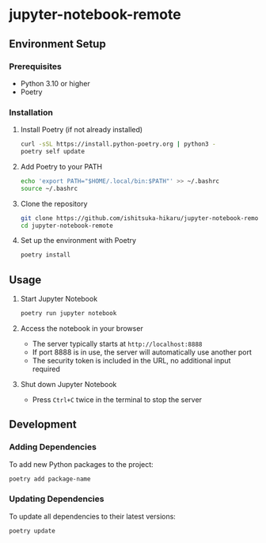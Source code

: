 # jupyter-notebook-remote

## Environment Setup

### Prerequisites
- Python 3.10 or higher
- Poetry

### Installation

1. Install Poetry (if not already installed)
   ```bash
   curl -sSL https://install.python-poetry.org | python3 -
   poetry self update
   ```

2. Add Poetry to your PATH
   ```bash
   echo 'export PATH="$HOME/.local/bin:$PATH"' >> ~/.bashrc
   source ~/.bashrc
   ```

3. Clone the repository
   ```bash
   git clone https://github.com/ishitsuka-hikaru/jupyter-notebook-remote.git
   cd jupyter-notebook-remote
   ```

4. Set up the environment with Poetry
   ```bash
   poetry install
   ```

## Usage

1. Start Jupyter Notebook
   ```bash
   poetry run jupyter notebook
   ```

2. Access the notebook in your browser
   - The server typically starts at `http://localhost:8888`
   - If port 8888 is in use, the server will automatically use another port
   - The security token is included in the URL, no additional input required

3. Shut down Jupyter Notebook
   - Press `Ctrl+C` twice in the terminal to stop the server

## Development

### Adding Dependencies
To add new Python packages to the project:
```bash
poetry add package-name
```

### Updating Dependencies
To update all dependencies to their latest versions:
```bash
poetry update
```